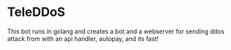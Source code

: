 # TeleDDoS
This bot runs in golang and creates a bot and a webserver for sending ddos attack from with an api handler, autopay, and its fast! 
